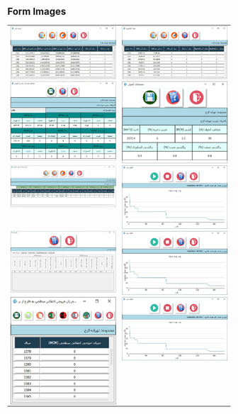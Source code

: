 
## Form Images

  <table style="padding: 0; border=0;">
  <tr style="padding: 10; border=0;">
    <td valign="top"><img src="photo_۲۰۲۳-۱۱-۱۸_۱۲-۳۸-۱۰.jpg" title="Design" width="500" style="display: inline-block; margin: 0 auto; vertical-align:top;"></td>
    <td valign="top"><img src="photo_۲۰۲۳-۱۱-۱۸_۱۲-۳۸-۰۷.jpg" title="Design" width="500" style="display: inline-block; margin: 0 auto; vertical-align:top;"></td>
  </tr>
  
  
  <tr>
    <td valign="top"><img src="photo_۲۰۲۳-۱۱-۱۸_۱۲-۳۸-۰۲.jpg" title="Design"  width="500" style="display: inline-block; margin: 0 auto; vertical-align:top;"></td>
    <td valign="top"><img src="photo_۲۰۲۳-۱۱-۱۸_۱۲-۳۸-۰۳.jpg" title="Design"  width="500" style="display: inline-block; margin: 0 auto; vertical-align:top;"></td>
  </tr>
  
  
  <tr>    
      <td valign="top"><img src="photo_۲۰۲۳-۱۱-۱۸_۱۲-۳۷-۵۹.jpg" title="Design" width="500" style="display: inline-block; margin: 0 auto; vertical-align:top;"></td>
      <td valign="top"><img src="photo_۲۰۲۳-۱۱-۱۸_۱۲-۳۹-۲۶.jpg" title="Design" width="500" style="display: inline-block; margin: 0 auto; vertical-align:top;"></td>
  </tr>

   <tr>    
      <td valign="top"><img src="photo_۲۰۲۳-۱۱-۱۸_۱۲-۳۹-۲۷.jpg" title="Design" width="500" style="display: inline-block; margin: 0 auto; vertical-align:top;"></td>
           <td valign="top"><img src="photo_۲۰۲۳-۱۱-۱۸_۱۲-۳۹-۲۶.jpg" title="Design" width="500" style="display: inline-block; margin: 0 auto; vertical-align:top;"></td>
  </tr>

   <tr>    
      <td valign="top"><img src="photo_۲۰۲۳-۱۱-۱۸_۱۲-۳۸-۱۱ (2).jpg" title="Design" width="500" style="display: inline-block; margin: 0 auto; vertical-align:top;"></td>
      <td valign="top"><img src="photo_۲۰۲۳-۱۱-۱۸_۱۲-۳۹-۲۶.jpg" title="Design" width="500" style="display: inline-block; margin: 0 auto; vertical-align:top;"></td>
  </tr>
 </table>
